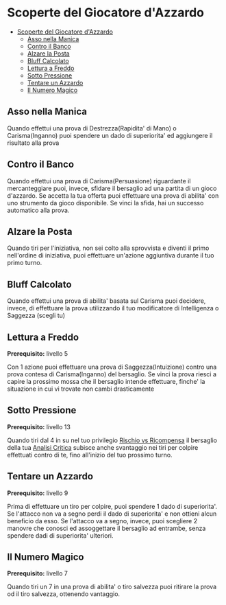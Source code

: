 # Scoperte del Giocatore d'Azzardo

- [Scoperte del Giocatore d'Azzardo](#scoperte-del-giocatore-dazzardo)
  - [Asso nella Manica](#asso-nella-manica)
  - [Contro il Banco](#contro-il-banco)
  - [Alzare la Posta](#alzare-la-posta)
  - [Bluff Calcolato](#bluff-calcolato)
  - [Lettura a Freddo](#lettura-a-freddo)
  - [Sotto Pressione](#sotto-pressione)
  - [Tentare un Azzardo](#tentare-un-azzardo)
  - [Il Numero Magico](#il-numero-magico)

## Asso nella Manica

Quando effettui una prova di Destrezza(Rapidita' di Mano) o Carisma(Inganno) puoi spendere un dado di superiorita' ed aggiungere il risultato alla prova

## Contro il Banco

Quando effettui una prova di Carisma(Persuasione) riguardante il mercanteggiare puoi, invece, sfidare il bersaglio ad una partita di un gioco d'azzardo. Se accetta la tua offerta puoi effettuare una prova di abilita' con uno strumento da gioco disponibile. Se vinci la sfida, hai un successo automatico alla prova.

## Alzare la Posta

Quando tiri per l'iniziativa, non sei colto alla sprovvista e diventi il primo nell'ordine di iniziativa, puoi effettuare un'azione aggiuntiva durante il tuo primo turno.

## Bluff Calcolato

Quando effettui una prova di abilita' basata sul Carisma puoi decidere, invece, di effettuare la prova utilizzando il tuo modificatore di Intelligenza o Saggezza (scegli tu)

## Lettura a Freddo

**Prerequisito:** livello 5

Con 1 azione puoi effettuare una prova di Saggezza(Intuizione) contro una prova contesa di Carisma(Inganno) del bersaglio. Se vinci la prova riesci a capire la prossimo mossa che il bersaglio intende effettuare, finche' la situazione in cui vi trovate non cambi drasticamente

## Sotto Pressione

**Prerequisito:** livello 13

Quando tiri dal 4 in su nel tuo privilegio [Rischio vs Ricompensa](./Ricerche%20Accademiche.md#rischio-vs-ricompensa) il bersaglio della tua [Analisi Critica](./Studioso.md#analisi-critica) subisce anche svantaggio nei tiri per colpire effettuati contro di te, fino all'inizio del tuo prossimo turno.

## Tentare un Azzardo

**Prerequisito:** livello 9

Prima di effettuare un tiro per colpire, puoi spendere 1 dado di superiorita'. Se l'attacco non va a segno perdi il dado di superiorita' e non ottieni alcun beneficio da esso. Se l'attacco va a segno, invece, puoi scegliere 2 manovre che conosci ed assoggettare il bersaglio ad entrambe, senza spendere dadi di superiorita' ulteriori.

## Il Numero Magico

**Prerequisito:** livello 7

Quando tiri un 7 in una prova di abilita' o tiro salvezza puoi ritirare la prova od il tiro salvezza, ottenendo vantaggio.
